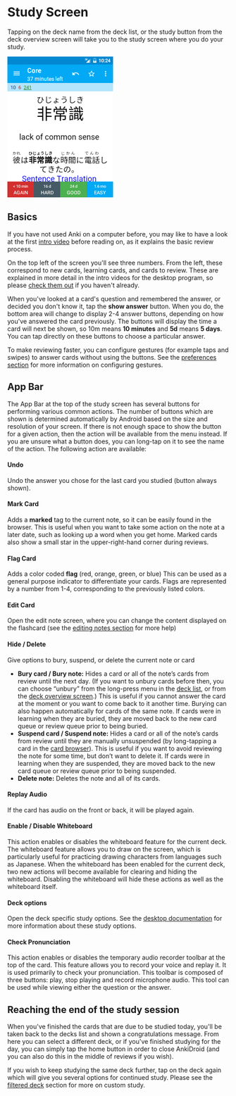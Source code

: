 # Study Screen

Tapping on the deck name from the deck list, or the study button from the deck overview screen will take you to the study screen where you do your study.

![reviewer.png](img/4-reviewer.png)

## Basics

If you have not used Anki on a computer before, you may like to have a look at the first [intro video](https://docs.ankiweb.net/getting-started.html#videos) before reading on, as it explains the basic review process.

On the top left of the screen you'll see three numbers. From the left, these correspond to new cards, learning cards, and cards to review. These are explained in more detail in the intro videos for the desktop program, so please [check them out](https://docs.ankiweb.net/getting-started.html#videos) if you haven't already.

When you've looked at a card's question and remembered the answer, or decided you don't know it, tap the **show answer** button. When you do, the bottom area will change to display 2-4 answer buttons, depending on how you've answered the card previously. The buttons will display the time a card will next be shown, so 10m means **10 minutes** and **5d** means **5 days**. You can tap directly on these buttons to choose a particular answer.

To make reviewing faster, you can configure gestures (for example taps and swipes) to answer cards without using the buttons. See the [preferences section](settings.md) for more information on configuring gestures.

## App Bar

The App Bar at the top of the study screen has several buttons for performing various common actions. The number of buttons which are shown is determined automatically by Android based on the size and resolution of your screen. If there is not enough space to show the button for a given action, then the action will be available from the menu instead. If you are unsure what a button does, you can long-tap on it to see the name of the action. The following action are available:

#### Undo

Undo the answer you chose for the last card you studied (button always shown).

#### Mark Card

Adds a **marked** tag to the current note, so it can be easily found in the browser.
This is useful when you want to take some action on the note at a later date, such as looking up a word when you get home. Marked cards also show a small star in the upper-right-hand corner during reviews.

#### Flag Card

Adds a color coded **flag** (red, orange, green, or blue)
This can be used as a general purpose indicator to differentiate your cards. Flags are represented by a number from 1-4, corresponding to the previously listed colors.

#### Edit Card

Open the edit note screen, where you can change the content displayed on the flashcard (see the [editing notes section](editing-notes.md) for more help)

#### Hide / Delete

Give options to bury, suspend, or delete the current note or card

- **Bury card / Bury note:** Hides a card or all of the note’s cards from review until the next day. (If you want to unbury cards before then, you can choose “unbury” from the long-press menu in the [deck list](deck-picker.md), or from the [deck overview screen](deck-overview.md).) This is useful if you cannot answer the card at the moment or you want to come back to it another time. Burying can also happen automatically for cards of the same note. If cards were in learning when they are buried, they are moved back to the new card queue or review queue prior to being buried.
- **Suspend card / Suspend note:** Hides a card or all of the note’s cards from review until they are manually unsuspended (by long-tapping a card in the [card browser](browser.md)). This is useful if you want to avoid reviewing the note for some time, but don’t want to delete it. If cards were in learning when they are suspended, they are moved back to the new card queue or review queue prior to being suspended.
- **Delete note:** Deletes the note and all of its cards.

#### Replay Audio

If the card has audio on the front or back, it will be played again.

#### Enable / Disable Whiteboard

This action enables or disables the whiteboard feature for the current deck. The whiteboard feature allows you to draw on the screen, which is particularly useful for practicing drawing characters from languages such as Japanese. When the whiteboard has been enabled for the current deck, two new actions will become available for clearing and hiding the whiteboard. Disabling the whiteboard will hide these actions as well as the whiteboard itself.

#### Deck options

Open the deck specific study options. See the [desktop documentation](https://docs.ankiweb.net/deck-options.html) for more information about these study options.

#### Check Pronunciation

This action enables or disables the temporary audio recorder toolbar at the top of the card. This feature allows you to record your voice and replay it. It is used primarily to check your pronunciation. This toolbar is composed of three buttons: play, stop playing and record microphone audio. This tool can be used while viewing either the question or the answer.

## Reaching the end of the study session

When you've finished the cards that are due to be studied today, you'll be taken back to the decks list and shown a congratulations message. From here you can select a different deck, or if you've finished studying for the day, you can simply tap the home button in order to close AnkiDroid (and you can also do this in the middle of reviews if you wish).

If you wish to keep studying the same deck further, tap on the deck again which will give you several options for continued study. Please see the [filtered deck](filtered-deck.md) section for more on custom study.
